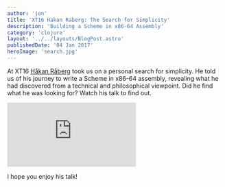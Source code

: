 ```yaml
---
author: 'jon'
title: 'XT16 Hakan Raberg: The Search for Simplicity'
description: 'Building a Scheme in x86-64 Assembly'
category: 'clojure'
layout: '../../layouts/BlogPost.astro'
publishedDate: '04 Jan 2017'
heroImage: 'search.jpg'
---
```


At XT16 [Håkan Råberg](https://github.com/hraberg) took us on a personal
search for simplicity. He told us of his journey to write a Scheme in
x86-64 assembly, revealing what he had discovered from a technical and
philosophical viewpoint. Did he find what he was looking for? Watch his
talk to find out.

<iframe class="aspect-video w-full" src="https://www.youtube.com/embed/lAWVcN5FMmg" title="XT16 - Håkån Råberg - The Search for Simplicity" frameborder="0" allow="accelerometer; autoplay; clipboard-write; encrypted-media; gyroscope; picture-in-picture" allowfullscreen></iframe>

I hope you enjoy his talk!

